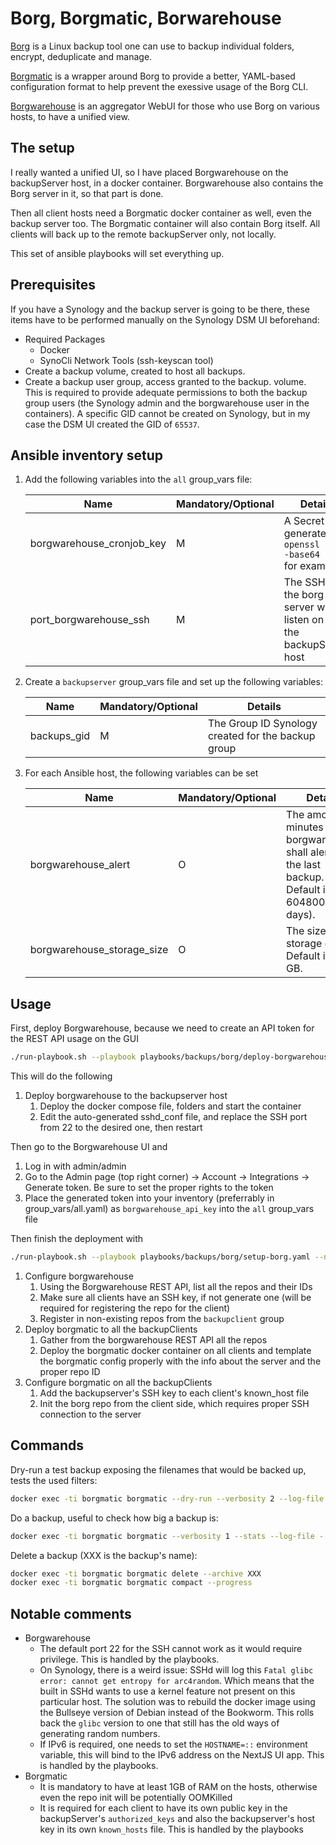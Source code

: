 # Borg, Borgmatic, Borwarehouse

[Borg](https://www.borgbackup.org/) is a Linux backup tool one can use to backup individual folders, encrypt, deduplicate and manage.

[Borgmatic](https://torsion.org/borgmatic/) is a wrapper around Borg to provide a better, YAML-based configuration format to help prevent the exessive usage of the Borg CLI.

[Borgwarehouse](https://borgwarehouse.com/) is an aggregator WebUI for those who use Borg on various hosts, to have a unified view.

## The setup

I really wanted a unified UI, so I have placed Borgwarehouse on the backupServer host, in a docker container. Borgwarehouse also contains the Borg server in it, so that part is done.

Then all client hosts need a Borgmatic docker container as well, even the backup server too. The Borgmatic container will also contain Borg itself. All clients will back up to the remote backupServer only, not locally.

This set of ansible playbooks will set everything up.

## Prerequisites

If you have a Synology and the backup server is going to be there, these items have to be performed manually on the Synology DSM UI beforehand:

- Required Packages
  - Docker
  - SynoCli Network Tools (ssh-keyscan tool)
- Create a backup volume, created to host all backups.
- Create a backup user group, access granted to the backup. volume. This is required to provide adequate permissions to both the backup group users (the Synology admin and the borgwarehouse user in the containers). A specific GID cannot be created on Synology, but in my case the DSM UI created the GID of `65537`.

## Ansible inventory setup

1. Add the following variables into the `all` group_vars file:

    | Name | Mandatory/Optional | Details |
    |------|--------------------|---------|
    |borgwarehouse_cronjob_key|M|A Secret key generated via `openssl rand -base64 32` for example|
    |port_borgwarehouse_ssh|M|The SSH port the borg server will listen on on the backupServer host|

2. Create a `backupserver` group_vars file and set up the following variables:

    | Name | Mandatory/Optional | Details |
    |------|--------------------|---------|
    |backups_gid|M|The Group ID Synology created for the backup group|

3. For each Ansible host, the following variables can be set

    | Name | Mandatory/Optional | Details |
    |------|--------------------|---------|
    |borgwarehouse_alert|O|The amount of minutes borgwarehouse shall alert after the last backup. Default is 604800 (7 days).|
    |borgwarehouse_storage_size|O| The size of the storage quota. Default is 10 GB.|

## Usage

First, deploy Borgwarehouse, because we need to create an API token for the REST API usage on the GUI

```bash
./run-playbook.sh --playbook playbooks/backups/borg/deploy-borgwarehouse.yaml --no-check
```

This will do the following

1. Deploy borgwarehouse to the backupserver host
   1. Deploy the docker compose file, folders and start the container
   2. Edit the auto-generated sshd_conf file, and replace the SSH port from 22 to the desired one, then restart

Then go to the Borgwarehouse UI and

1. Log in with admin/admin
2. Go to the Admin page (top right corner) -> Account -> Integrations -> Generate token. Be sure to set the proper rights to the token
3. Place the generated token into your inventory (preferrably in group_vars/all.yaml) as `borgwarehouse_api_key` into the `all` group_vars file

Then finish the deployment with

```bash
./run-playbook.sh --playbook playbooks/backups/borg/setup-borg.yaml --no-check
```

1. Configure borgwarehouse
   1. Using the Borgwarehouse REST API, list all the repos and their IDs
   2. Make sure all clients have an SSH key, if not generate one (will be required for registering the repo for the client)
   3. Register in non-existing repos from the `backupclient` group
2. Deploy borgmatic to all the backupClients
   1. Gather from the borgwarehouse REST API all the repos
   2. Deploy the borgmatic docker container on all clients and template the borgmatic config properly with the info about the server and the proper repo ID
3. Configure borgmatic on all the backupClients
   1. Add the backupserver's SSH key to each client's known_host file
   2. Init the borg repo from the client side, which requires proper SSH connection to the server

## Commands

Dry-run a test backup exposing the filenames that would be backed up, tests the used filters:

```bash
docker exec -ti borgmatic borgmatic --dry-run --verbosity 2 --log-file - --files
```

Do a backup, useful to check how big a backup is:

```bash
docker exec -ti borgmatic borgmatic --verbosity 1 --stats --log-file -
```

Delete a backup (XXX is the backup's name):

```bash
docker exec -ti borgmatic borgmatic delete --archive XXX
docker exec -ti borgmatic borgmatic compact --progress
```

## Notable comments

- Borgwarehouse
  - The default port 22 for the SSH cannot work as it would require privilege. This is handled by the playbooks.
  - On Synology, there is a weird issue: SSHd will log this `Fatal glibc error: cannot get entropy for arc4random`. Which means that the built in SSHd wants to use a kernel feature not present on this particular host. The solution was to rebuild the docker image using the Bullseye version of Debian instead of the Bookworm. This rolls back the `glibc` version to one that still has the old ways of generating random numbers.
  - If IPv6 is required, one needs to set the `HOSTNAME=::` environment variable, this will bind to the IPv6 address on the NextJS UI app. This is handled by the playbooks.
- Borgmatic
  - It is mandatory to have at least 1GB of RAM on the hosts, otherwise even the repo init will be potentially OOMKilled
  - It is required for each client to have its own public key in the backupServer's `authorized_keys` and also the backupserver's host key in its own `known_hosts` file. This is handled by the playbooks
  